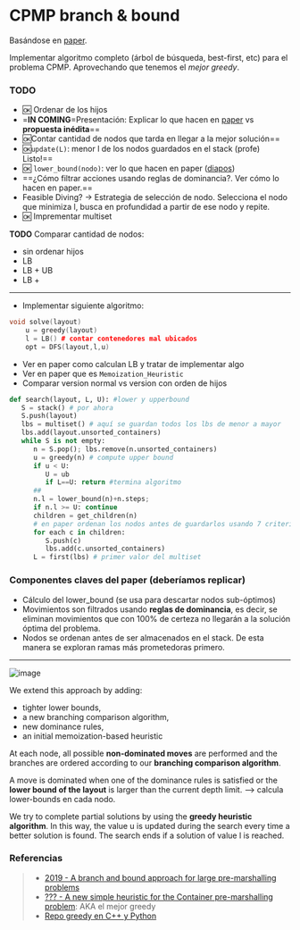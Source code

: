 CPMP branch & bound
===
Basándose en [paper](https://drive.google.com/file/d/1Lo2IArfDTUvpzhTbkrUWXqi7PfQr_tvQ/view).

Implementar algoritmo completo (árbol de búsqueda, best-first, etc) para el problema CPMP. Aprovechando que tenemos el *mejor greedy*.

### TODO

* :ok: Ordenar de los hijos 
* =**IN COMING**=Presentación: Explicar lo que hacen en  [paper](https://drive.google.com/file/d/1Lo2IArfDTUvpzhTbkrUWXqi7PfQr_tvQ/view) vs  **propuesta inédita**==
* :ok:Contar cantidad de nodos que tarda en llegar a la mejor solución==
* :ok:`update(L)`: menor l de los nodos guardados en el stack (profe) Listo!==
* :ok: `lower_bound(nodo)`: ver lo que hacen en paper ([diapos](https://docs.google.com/presentation/d/1qEVyoo__6dQEuYPuQDa9EDCGHHn1lt6ZDjF4cfe-jGM/edit#slide=id.p))
* ==¿Cómo filtrar acciones usando reglas de dominancia?. Ver cómo lo hacen en paper.==
* Feasible Diving? -> Estrategia de selección de nodo. Selecciona el nodo que minimiza l, busca en profundidad a partir de ese nodo y repite.
* :ok: Imprementar multiset

**TODO**
Comparar cantidad de nodos:
- sin ordenar hijos
- LB
- LB + UB
- LB + 


---
* Implementar siguiente algoritmo:

````c++
void solve(layout)    
    u = greedy(layout) 
    l = LB() # contar contenedores mal ubicados
    opt = DFS(layout,l,u) 
````

* Ver en paper como calculan LB y tratar de implementar algo
* Ver en paper que es `Memoization_Heuristic`
* Comparar version normal vs version con orden de hijos

````python
def search(layout, L, U): #lower y upperbound
   S = stack() # por ahora
   S.push(layout)
   lbs = multiset() # aquí se guardan todos los lbs de menor a mayor
   lbs.add(layout.unsorted_containers)
   while S is not empty:
      n = S.pop(); lbs.remove(n.unsorted_containers)
      u = greedy(n) # compute upper bound
      if u < U: 
         U = ub
         if L==U: return #termina algoritmo
      ##
      n.l = lower_bound(n)+n.steps;
      if n.l >= U: continue
      children = get_children(n) 
      # en paper ordenan los nodos antes de guardarlos usando 7 criterios
      for each c in children:
         S.push(c)
         lbs.add(c.unsorted_containers)
      L = first(lbs) # primer valor del multiset
````

### Componentes claves del paper (deberíamos replicar)

- Cálculo del lower_bound (se usa para descartar nodos sub-óptimos)
- Movimientos son filtrados usando **reglas de dominancia**, es decir, se eliminan movimientos que con 100% de certeza no llegarán a la solución óptima del problema.
- Nodos se ordenan antes de ser almacenados en el stack. De esta manera se exploran ramas más prometedoras primero.


---

![image](https://i.imgur.com/inpzkaD.png)

We extend this approach by adding:
- tighter lower bounds, 
- a new branching comparison algorithm, 
- new dominance rules, 
- an initial memoization-based heuristic

At each node, all possible **non-dominated moves** are performed and the branches are ordered according to our **branching comparison algorithm**.

A move is dominated when one of the dominance rules is satisfied
or the **lower bound of the layout** is larger than the current depth
limit. --> calcula lower-bounds en cada nodo.

We try to complete partial solutions by using the **greedy heuristic algorithm**. In this way, the value u is updated during the search every time a better solution is found. The search ends if a solution of value l is reached.


### Referencias
> - [2019 - A branch and bound approach for large pre-marshalling problems](https://drive.google.com/file/d/1Lo2IArfDTUvpzhTbkrUWXqi7PfQr_tvQ/view)
> - [??? - A new simple heuristic for the Container pre-marshalling problem](https://www.overleaf.com/read/vfmzmfmbvqpt): AKA el mejor greedy
> - [Repo greedy en C++ y Python](https://github.com/rilianx/cpmp/)
<!--stackedit_data:
eyJoaXN0b3J5IjpbLTg0MzczMTM2NywxMTgzMDYyNTAxLDE2Mj
AyNjQ0MjQsLTEyMDc5OTc2NDgsLTE3MzQ0OTkzMTcsLTc1NDY3
NjYzMiwtNjI0MzYxMjQ4LC0xMzIwNzkxNzIsMTY3MzgxOTQyMy
wxNzUwNDkzOTg4LC0xNzAwOTAzOTY1LC0xNTY4MzAzMzQzLC0x
ODQzNDQ3MzMwLC0zMzY5ODI2MjgsLTQ2NjY1NzMwMCwyNzM2MD
E1MDYsMTU1NzUyMzY4LDE0MTU1NDExNTMsLTEyMDMzMTk5NDQs
LTE5MjcyNDE1MTRdfQ==
-->